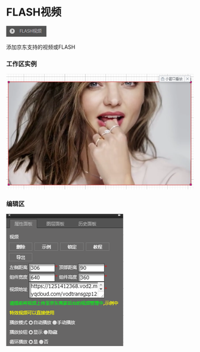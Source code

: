 # FLASH视频

![](/assets/wwqq_19.jpg)

添加京东支持的视频或FLASH

### 工作区实例

![](/assets/QQ19-1.png)

### 编辑区

![](/assets/QQ19-2.png)



